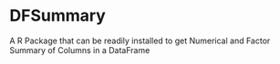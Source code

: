 # DFSummary
A R Package that can be readily installed to get Numerical and Factor Summary of Columns in a DataFrame
